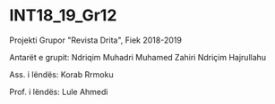 # INT18_19_Gr12
Projekti Grupor "Revista Drita", Fiek 2018-2019

Antarët e grupit:
Ndriqim Muhadri
Muhamed Zahiri
Ndriçim Hajrullahu

Ass. i lëndës:
Korab Rrmoku

Prof. i lëndës:
Lule Ahmedi
